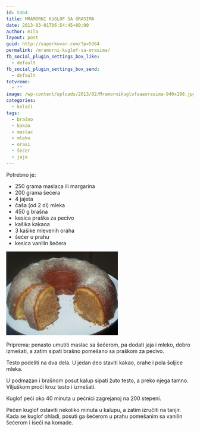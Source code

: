 ```yaml
---
id: 5364
title: MRAMORNI KUGLOF SA ORASIMA
date: 2013-03-01T06:54:45+00:00
author: mila
layout: post
guid: http://superkuvar.com/?p=5364
permalink: /mramorni-kuglof-sa-orasima/
fb_social_plugin_settings_box_like:
  - default
fb_social_plugin_settings_box_send:
  - default
totvreme:
  - ""
image: /wp-content/uploads/2013/02/Mramornikuglofsaaorasima-940x198.jpg
categories:
  - kolači
tags:
  - brašno
  - kakao
  - maslac
  - mleko
  - orasi
  - šećer
  - jaja
---
```

Potrebno je:

  * 250 grama maslaca ili margarina
  * 200 grama šećera
  * 4 jajeta
  * čaša (od 2 dl) mleka
  * 450 g brašna
  * kesica praška za pecivo
  * kašika kakaoa
  * 3 kašike mlevenih oraha
  * šećer u prahu
  * kesica vanilin šećera

<img class="alignnone size-medium wp-image-5365" src="/wp-content/uploads/2013/02/Mramornikuglofsaaorasima-300x225.jpg" alt="Mramornikuglofsaaorasima" width="300" height="225" /> 

Priprema: penasto umutiti maslac sa šećerom, pa dodati jaja i mleko, dobro izmešati, a zatim sipati brašno pomešano sa praškom za pecivo.

Testo podeliti na dva dela. U jedan deo staviti kakao, orahe i pola šoljice mleka.

U podmazan i brašnom posut kalup sipati žuto testo, a preko njega tamno. Viljuškom proći kroz testo i izmešati.

Kuglof peći oko 40 minuta u pećnici zagrejanoj na 200 stepeni.

Pečen kuglof ostaviti nekoliko minuta u kalupu, a zatim izručiti na tanjir. Kada se kuglof ohladi, posuti ga šećerom u prahu pomešanim sa vanilin šećerom i iseći na komade.